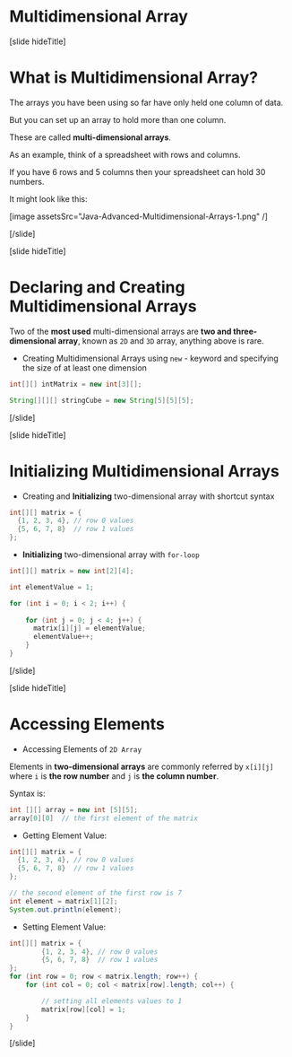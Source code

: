 # Multidimensional Array

[slide hideTitle]

# What is Multidimensional Array?

The arrays you have been using so far have only held one column of data.

But you can set up an array to hold more than one column.

These are called **multi-dimensional arrays**.

As an example, think of a spreadsheet with rows and columns.

If you have 6 rows and 5 columns then your spreadsheet can hold 30 numbers.

It might look like this:

[image assetsSrc="Java-Advanced-Multidimensional-Arrays-1.png" /]



[/slide]

[slide hideTitle]

# Declaring and Creating Multidimensional Arrays

Two of the **most used** multi-dimensional arrays are **two and three-dimensional array**, known as `2D` and `3D` array, anything above is rare.

- Creating Multidimensional Arrays using `new` - keyword and specifying the size of at least one dimension

```java 
int[][] intMatrix = new int[3][];

String[][][] stringCube = new String[5][5][5];
```
[/slide]

[slide hideTitle]

# Initializing Multidimensional Arrays

- Creating and **Initializing** two-dimensional array with shortcut syntax
```java
int[][] matrix = {
  {1, 2, 3, 4}, // row 0 values
  {5, 6, 7, 8}  // row 1 values
};
```

- **Initializing** two-dimensional array with `for-loop`

```java
int[][] matrix = new int[2][4];

int elementValue = 1;

for (int i = 0; i < 2; i++) {
    
    for (int j = 0; j < 4; j++) {
      matrix[i][j] = elementValue;
      elementValue++;
    }
}
```
[/slide]

[slide hideTitle]

# Accessing Elements

- Accessing Elements of `2D Array`

Elements in **two-dimensional arrays** are commonly referred by `x[i][j]` where `i` is **the row number** and `j` is **the column number**.

Syntax is:
```java
int [][] array = new int [5][5];
array[0][0]  // the first element of the matrix
```

- Getting Element Value:

```java live
int[][] matrix = {
  {1, 2, 3, 4}, // row 0 values
  {5, 6, 7, 8}  // row 1 values
};

// the second element of the first row is 7
int element = matrix[1][2]; 
System.out.println(element);

```

- Setting Element Value:

```java 
int[][] matrix = {
        {1, 2, 3, 4}, // row 0 values
        {5, 6, 7, 8}  // row 1 values
};
for (int row = 0; row < matrix.length; row++) {
    for (int col = 0; col < matrix[row].length; col++) {

        // setting all elements values to 1
        matrix[row][col] = 1;
    }
}
```

[/slide]